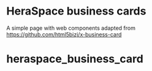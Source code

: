 # HeraSpace business cards
A simple page with web components
adapted from https://github.com/html5bizj/x-business-card
# heraspace_business_card


<!--# エンタープライヤーのためのWeb Components Study
~Web ComponentsでWeb名刺を作ろう！~

## はじめに

この資料はWeb名刺を作成するハンズオンを通じて、Web標準の「Web Components」学習するための資料です。Polymerの学習ではありませんのでご注意ください。  
(なお、資料の内容は2014年9月現在のWeb Componentsの仕様に基づくものです。)

## ゴール
Web Componentsの基本を把握し、様々なWeb Componentsのサンプルを見ながら、オリジナルのWeb Componentsを作れるようになるまでをゴールとしています。

## 前提となるもの

* 学習を進めるにあたり、ローカルにWebサーバを立てる必要があります、資料の中では[grunt-contrib-connect](https://github.com/gruntjs/grunt-contrib-connect)を使って簡易Webサーバが起動するようにしてあるため、[Node](http://nodejs.org/download/)と[Grunt](http://gruntjs.com/getting-started)の実行環境が必要です。
* GitとChromeがインストールされていることを強く推奨します。
* Githubアカウントがあると配布がスムーズに行えて尚良です。
* フロントエンド開発が初めての方、開発環境構築が面倒な方は、ブラウザ上で簡単にフロントエンド開発ができる[Cloud9](https://c9.io/)のアカウントを作成して、これを利用してください。

## デモ

<http://html5bizj.github.io/x-business-card>

### 発表スライド

<iframe src="//www.slideshare.net/slideshow/embed_code/38850199" width="427" height="356" frameborder="0" marginwidth="0" marginheight="0" scrolling="no" style="border:1px solid #CCC; border-width:1px; margin-bottom:5px; max-width: 100%;" allowfullscreen> </iframe> <div style="margin-bottom:5px"> <strong> <a href="https://www.slideshare.net/mitsuruogawa33/webcompoents" title="エンタープライヤーのためのWeb Componentsハンズオン" target="_blank">エンタープライヤーのためのWeb Componentsハンズオン</a> </strong> from <strong><a href="http://www.slideshare.net/mitsuruogawa33" target="_blank">Mitsuru Ogawa</a></strong> </div>

## 目次

1. [準備](./001_pre)
2. [Web ComponentsでHello World](./002_hello_world)
3. [Web名刺を作成](./003_create_card)
4. [Web名刺をデコレーション](./004.decoration)
5. [配布(名刺交換)](./005_exchange)

## 脚注

> 文中での :gift_heart: は技術的な細かい内容について書いています。ハンズオンでは取り扱いません。 

## 作者
[mitsuruog](https://github.com/mitsuruog)

後援：[html5jエンタープライズ部](http://www.html5biz.org/)-->


